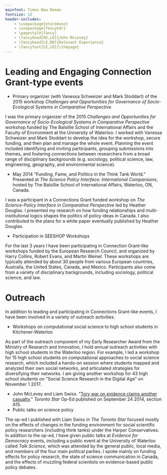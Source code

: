 ```yaml
---
mainfont: Times New Roman
fontsize: 13
header-includes:
    - \usepackage{etaremune}
    - \usepackage{fancyhdr}
    - \pagestyle{fancy}
    - \fancyhead[RE,LO]{John McLevey}
    - \fancyhead[LE,RO]{Relevant Experience}
    - \fancyfoot[CE,CO]{\thepage}
---
```


# Leading and Engaging Connection Grant-type events

* Primary organizer (with Vanessa Schweizer and Mark Stoddart) of the 2015 workshop *Challenges and Opportunities for Governance of Socio-Ecological Systems in Comparative Perspective*

I was the primary organizer of the 2015 *Challenges and Opportunities for Governance of Socio-Ecological Systems in Comparative Perspective* workshop funded by The Balsillie School of International Affairs and the Faculty of Environment at the University of Waterloo. I worked with Vanessa Schweizer and Mark Stoddart to develop the idea for the workshop, secure funding, and then plan and manage the whole event. Planning the event included identifying and inviting participants, grouping submissions into themes, and fostering connections between researchers from a broad range of disciplinary backgrounds (e.g. sociology, political science, law, engineering, geography, and environmental science). 

* May 2014 "Funding, Fame, and Politics in the Think Tank World." Presented at *The Science Policy Interface: International Comparisons*, hosted by The Balsillie School of International Affairs, Waterloo, ON, Canada.  

I was a participant in a Connections Grant funded workshop on *The Science-Policy Interface in Comparative Perspective* led by Heather Douglas. I presented my research on how funding relationships and multi-institutional logics shapes the politics of policy ideas in Canada. I also contributed to the plans for a white paper eventually published by Heather Douglas.

* Participation in SEESHOP Workshops

For the last 3 years I have been participating in Connection Grant-like workshops funded by the European Research Council, and organized by Harry Collins, Robert Evans, and Martin Weinel. These workshops are typically attended by about 30 people from various European countries, Australia, the United States, Canada, and Mexico. Participants also come from a variety of disciplinary backgrounds, including sociology, political science, and law. 

# Outreach 

In addition to leading and participating in Connections Grant-like events, I have been involved in a variety of outreach activities. 

* Workshops on computational social science to high school students in Kitchener-Waterloo

As part of the outreach component of my Early Researcher Award from the Ministry of Research and Innovation, I hold annual outreach activities with high school students in the Waterloo region. For example, I led a workshop for 15 high school students on computational approaches to social science research, which included a hands-on session where students mapped and analyzed their own social networks, and articulated strategies for diversifying their networks. I am giving another workshop for 43 high school students on "Social Science Research in the Digital Age" on November 1 2017.     


* John McLevey and Liam Swiss. "[Tory war on evidence claims another casualty](http://bit.ly/1ohSn1N)." *Toronto Star* Op-Ed published on September 24 2014, section A15.  
* Public talks on science policy 

The op-ed I published with Liam Swiss in *The Toronto Star* focused mostly on the effects of changes in the funding environment for social scientific policy researchers (including think tanks) under the Harper Conservatives. In addition to the op-ed, I have given public talks at *Evidence for Democracy* events, including a public event at the University of Waterloo called *Talk Science*, which was attended by the general public, local media, and members of the four main political parties. I spoke mainly on funding effects for policy research, the state of science communication in Canada, and the effects of muzzling federal scientists on evidence-based public policy debates. 
